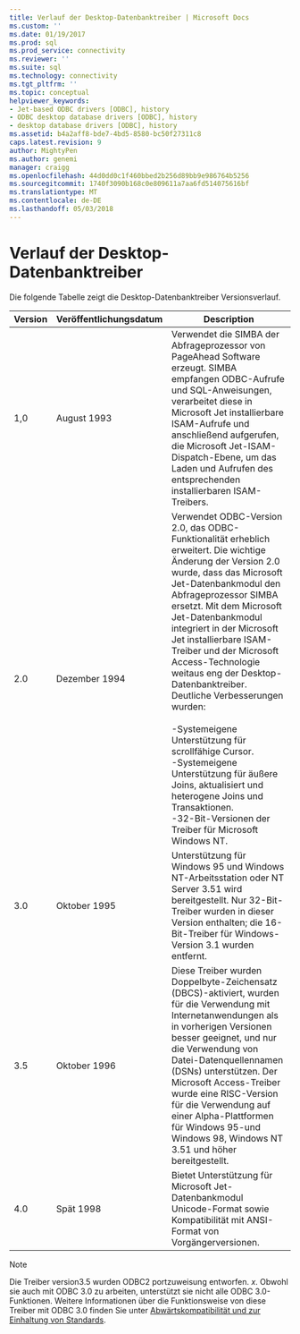 ```yaml
---
title: Verlauf der Desktop-Datenbanktreiber | Microsoft Docs
ms.custom: ''
ms.date: 01/19/2017
ms.prod: sql
ms.prod_service: connectivity
ms.reviewer: ''
ms.suite: sql
ms.technology: connectivity
ms.tgt_pltfrm: ''
ms.topic: conceptual
helpviewer_keywords:
- Jet-based ODBC drivers [ODBC], history
- ODBC desktop database drivers [ODBC], history
- desktop database drivers [ODBC], history
ms.assetid: b4a2aff8-bde7-4bd5-8580-bc50f27311c8
caps.latest.revision: 9
author: MightyPen
ms.author: genemi
manager: craigg
ms.openlocfilehash: 44d0dd0c1f460bbed2b256d89bb9e986764b5256
ms.sourcegitcommit: 1740f3090b168c0e809611a7aa6fd514075616bf
ms.translationtype: MT
ms.contentlocale: de-DE
ms.lasthandoff: 05/03/2018
---
```

# <a name="history-of-the-desktop-database-drivers"></a>Verlauf der Desktop-Datenbanktreiber
Die folgende Tabelle zeigt die Desktop-Datenbanktreiber Versionsverlauf.  
  
|Version|Veröffentlichungsdatum|Description|  
|-------------|------------------|-----------------|  
|1,0|August 1993|Verwendet die SIMBA der Abfrageprozessor von PageAhead Software erzeugt. SIMBA empfangen ODBC-Aufrufe und SQL-Anweisungen, verarbeitet diese in Microsoft Jet installierbare ISAM-Aufrufe und anschließend aufgerufen, die Microsoft Jet-ISAM-Dispatch-Ebene, um das Laden und Aufrufen des entsprechenden installierbaren ISAM-Treibers.|  
|2.0|Dezember 1994|Verwendet ODBC-Version 2.0, das ODBC-Funktionalität erheblich erweitert. Die wichtige Änderung der Version 2.0 wurde, dass das Microsoft Jet-Datenbankmodul den Abfrageprozessor SIMBA ersetzt. Mit dem Microsoft Jet-Datenbankmodul integriert in der Microsoft Jet installierbare ISAM-Treiber und der Microsoft Access-Technologie weitaus eng der Desktop-Datenbanktreiber. Deutliche Verbesserungen wurden:<br /><br /> -Systemeigene Unterstützung für scrollfähige Cursor.<br />-Systemeigene Unterstützung für äußere Joins, aktualisiert und heterogene Joins und Transaktionen.<br />-32-Bit-Versionen der Treiber für Microsoft Windows NT.|  
|3.0|Oktober 1995|Unterstützung für Windows 95 und Windows NT-Arbeitsstation oder NT Server 3.51 wird bereitgestellt. Nur 32-Bit-Treiber wurden in dieser Version enthalten; die 16-Bit-Treiber für Windows-Version 3.1 wurden entfernt.|  
|3.5|Oktober 1996|Diese Treiber wurden Doppelbyte-Zeichensatz (DBCS)-aktiviert, wurden für die Verwendung mit Internetanwendungen als in vorherigen Versionen besser geeignet, und nur die Verwendung von Datei-Datenquellennamen (DSNs) unterstützen. Der Microsoft Access-Treiber wurde eine RISC-Version für die Verwendung auf einer Alpha-Plattformen für Windows 95-und Windows 98, Windows NT 3.51 und höher bereitgestellt.|  
|4.0|Spät 1998|Bietet Unterstützung für Microsoft Jet-Datenbankmodul Unicode-Format sowie Kompatibilität mit ANSI-Format von Vorgängerversionen.|  
  
> [!NOTE]  
>  Die Treiber version3.5 wurden ODBC2 portzuweisung entworfen. *x*. Obwohl sie auch mit ODBC 3.0 zu arbeiten, unterstützt sie nicht alle ODBC 3.0-Funktionen. Weitere Informationen über die Funktionsweise von diese Treiber mit ODBC 3.0 finden Sie unter [Abwärtskompatibilität und zur Einhaltung von Standards](../../odbc/reference/develop-app/backward-compatibility-and-standards-compliance.md).
